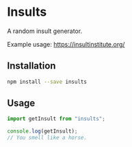 # Insults
A random insult generator.

Example usage: https://insultinstitute.org/

## Installation
```bash
npm install --save insults
```

## Usage
```javascript
import getInsult from "insults";

console.log(getInsult);
// You smell like a horse.
```
